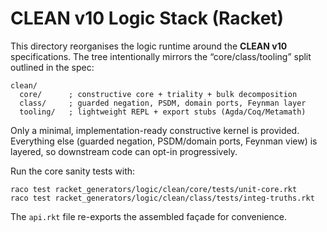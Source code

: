 # CLEAN v10 Logic Stack (Racket)

This directory reorganises the logic runtime around the **CLEAN v10** specifications.  The tree intentionally mirrors the “core/class/tooling” split outlined in the spec:

```
clean/
  core/      ; constructive core + triality + bulk decomposition
  class/     ; guarded negation, PSDM, domain ports, Feynman layer
  tooling/   ; lightweight REPL + export stubs (Agda/Coq/Metamath)
```

Only a minimal, implementation-ready constructive kernel is provided.  Everything else (guarded negation, PSDM/domain ports, Feynman view) is layered, so downstream code can opt-in progressively.

Run the core sanity tests with:

```
raco test racket_generators/logic/clean/core/tests/unit-core.rkt
raco test racket_generators/logic/clean/class/tests/integ-truths.rkt
```

The `api.rkt` file re-exports the assembled façade for convenience.
